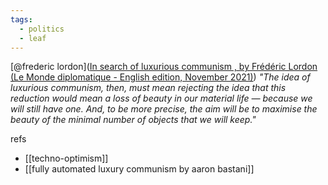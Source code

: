 ```yaml
---
tags:
  - politics
  - leaf
---
```

[@frederic lordon]([In search of luxurious communism , by Frédéric Lordon (Le Monde diplomatique - English edition, November 2021)](https://mondediplo.com/outside-in/luxury-communism#:~:text=The%20idea%20of%20luxurious%20communism%2C%20then%2C%20must%20mean,minimal%20number%20of%20objects%20that%20we%20will%20keep.))
*"The idea of luxurious communism, then, must mean rejecting the idea that this reduction would mean a loss of beauty in our material life — because we will still have one. And, to be more precise, the aim will be to maximise the beauty of the minimal number of objects that we will keep."*

refs
- [[techno-optimism]]
- [[fully automated luxury communism by aaron bastani]]
